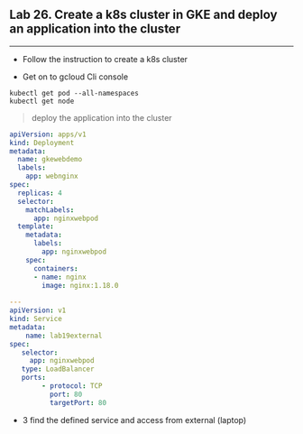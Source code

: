 ## Lab 26. Create a k8s cluster in GKE and deploy an application into the cluster
___

*  Follow the instruction to create a k8s cluster

*  Get on to gcloud Cli console 

```
kubectl get pod --all-namespaces
kubectl get node
```

> deploy the application into the cluster

```yaml
apiVersion: apps/v1
kind: Deployment
metadata:
  name: gkewebdemo
  labels:
    app: webnginx
spec:
  replicas: 4
  selector:
    matchLabels:
      app: nginxwebpod
  template:
    metadata:
      labels:
        app: nginxwebpod
    spec:
      containers:
      - name: nginx
        image: nginx:1.18.0
              
---
apiVersion: v1 
kind: Service 
metadata: 
    name: lab19external 
spec: 
   selector: 
     app: nginxwebpod 
   type: LoadBalancer
   ports: 
        - protocol: TCP 
          port: 80 
          targetPort: 80
```

* 3 find the defined service and access from external (laptop)


